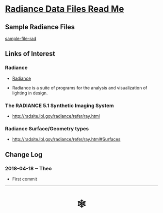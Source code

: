 <span style=display:none; >[You are now in a GitHub source code view - click this link to view Read Me file as a web page]( http://www.ladybug.tools/spider/#solar-well/radiance-data-files/README.md "View file as a web page." ) </span>

# [Radiance Data Files Read Me]( #solar-well/radiance-data-files/README.md )


## Sample Radiance Files


[sample-file-rad]( #solar-well/radiance-data-files/sample-file.rad )


## Links of Interest


### Radiance

* [Radiance ]( https://www.radiance-online.org/ )

* Radiance is a suite of programs for the analysis and visualization of lighting in design.

### The RADIANCE 5.1 Synthetic Imaging System

* <http://radsite.lbl.gov/radiance/refer/ray.html>

### Radiance Surface/Geometry types

* <http://radsite.lbl.gov/radiance/refer/ray.html#Surfaces>


## Change Log

### 2018-04-18 ~ Theo

* First commit

***

# <center title="hello!" ><a href=javascript:window.scrollTo(0,0); style=text-decoration:none; > &#x1f578; </a></center>

